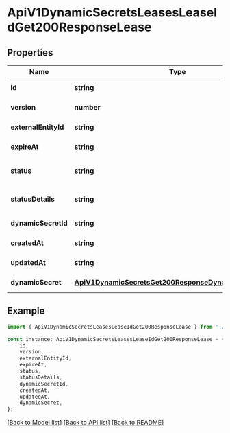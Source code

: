 # ApiV1DynamicSecretsLeasesLeaseIdGet200ResponseLease


## Properties

Name | Type | Description | Notes
------------ | ------------- | ------------- | -------------
**id** | **string** |  | [default to undefined]
**version** | **number** |  | [default to undefined]
**externalEntityId** | **string** |  | [default to undefined]
**expireAt** | **string** |  | [default to undefined]
**status** | **string** |  | [optional] [default to undefined]
**statusDetails** | **string** |  | [optional] [default to undefined]
**dynamicSecretId** | **string** |  | [default to undefined]
**createdAt** | **string** |  | [default to undefined]
**updatedAt** | **string** |  | [default to undefined]
**dynamicSecret** | [**ApiV1DynamicSecretsGet200ResponseDynamicSecretsInner**](ApiV1DynamicSecretsGet200ResponseDynamicSecretsInner.md) |  | [default to undefined]

## Example

```typescript
import { ApiV1DynamicSecretsLeasesLeaseIdGet200ResponseLease } from './api';

const instance: ApiV1DynamicSecretsLeasesLeaseIdGet200ResponseLease = {
    id,
    version,
    externalEntityId,
    expireAt,
    status,
    statusDetails,
    dynamicSecretId,
    createdAt,
    updatedAt,
    dynamicSecret,
};
```

[[Back to Model list]](../README.md#documentation-for-models) [[Back to API list]](../README.md#documentation-for-api-endpoints) [[Back to README]](../README.md)
